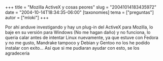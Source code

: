 +++
title = "Mozilla ActiveX y cosas peores"
slug = "20041014183435972"
date = "2004-10-14T18:34:35-06:00"
[taxonomies]
tema = ["preguntas"]
autor = ["mloki"]
+++

Por ahí anduve investigando y hay un plug-in del ActiveX para Mozilla,
lo baje en su versión para Windows (No me hagan daño) y no funciona, lo
queria calar antes de intentar Linux nuevamente, ya que estuve con
Fedora y no me gusto, Mandrake tampoco y Debian y Gentoo no los he
podido instalar con exito… Así que si me pudiaran ayudar con esto, se
los agradeceria
